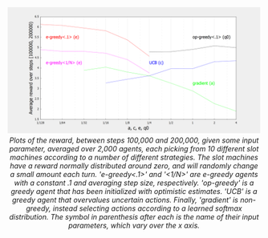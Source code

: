 <p align="center">
    <img src="./2.11.png">
    <br/>
    <em>
        Plots of the reward, between steps 100,000 and 200,000, given some input
        parameter, averaged over 2,000 agents, each picking from 10 different slot
        machines according to a number of different strategies. The slot machines have a
        reward normally distributed around zero, and will randomly change a small amount
        each turn. 'e-greedy<.1>' and '<1/N>' are e-greedy agents with a constant .1 and
        averaging step size, respectively. 'op-greedy' is a greedy agent that has been
        initialized with optimistic estimates. 'UCB' is a greedy agent that overvalues
        uncertain actions. Finally, 'gradient' is non-greedy, instead selecting actions
        according to a learned softmax distribution. The symbol in parenthesis after each
        is the name of their input parameters, which vary over the x axis.
    </em>
</p>